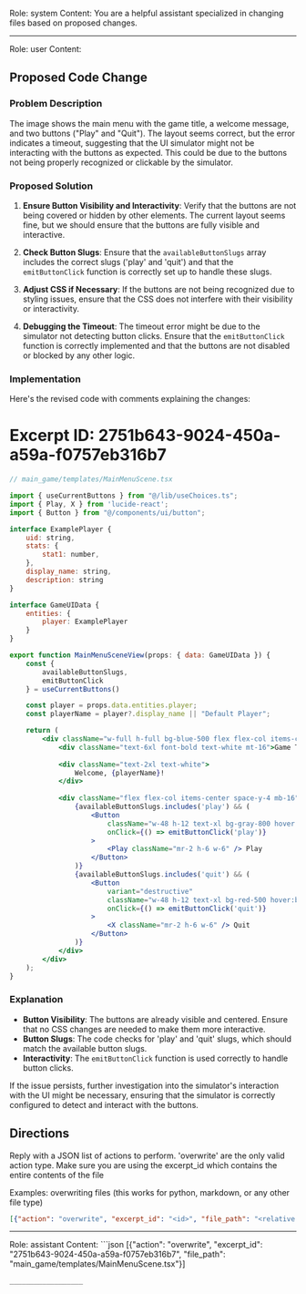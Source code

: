 Role: system
Content: You are a helpful assistant specialized in changing files based on proposed changes.
__________________
Role: user
Content: 
## Proposed Code Change
### Problem Description

The image shows the main menu with the game title, a welcome message, and two buttons ("Play" and "Quit"). The layout seems correct, but the error indicates a timeout, suggesting that the UI simulator might not be interacting with the buttons as expected. This could be due to the buttons not being properly recognized or clickable by the simulator.

### Proposed Solution

1. **Ensure Button Visibility and Interactivity**: Verify that the buttons are not being covered or hidden by other elements. The current layout seems fine, but we should ensure that the buttons are fully visible and interactive.

2. **Check Button Slugs**: Ensure that the `availableButtonSlugs` array includes the correct slugs ('play' and 'quit') and that the `emitButtonClick` function is correctly set up to handle these slugs.

3. **Adjust CSS if Necessary**: If the buttons are not being recognized due to styling issues, ensure that the CSS does not interfere with their visibility or interactivity.

4. **Debugging the Timeout**: The timeout error might be due to the simulator not detecting button clicks. Ensure that the `emitButtonClick` function is correctly implemented and that the buttons are not disabled or blocked by any other logic.

### Implementation

Here's the revised code with comments explaining the changes:

# Excerpt ID: 2751b643-9024-450a-a59a-f0757eb316b7
```jsx
// main_game/templates/MainMenuScene.tsx

import { useCurrentButtons } from "@/lib/useChoices.ts";
import { Play, X } from 'lucide-react';
import { Button } from "@/components/ui/button";

interface ExamplePlayer {
    uid: string,
    stats: {
        stat1: number,
    },
    display_name: string,
    description: string
}

interface GameUIData {
    entities: {
        player: ExamplePlayer
    }
}

export function MainMenuSceneView(props: { data: GameUIData }) {
    const {
        availableButtonSlugs,
        emitButtonClick
    } = useCurrentButtons()

    const player = props.data.entities.player;
    const playerName = player?.display_name || "Default Player";

    return (
        <div className="w-full h-full bg-blue-500 flex flex-col items-center justify-between p-8" style={{ aspectRatio: '16/9' }}>
            <div className="text-6xl font-bold text-white mt-16">Game Title</div>
            
            <div className="text-2xl text-white">
                Welcome, {playerName}!
            </div>
            
            <div className="flex flex-col items-center space-y-4 mb-16">
                {availableButtonSlugs.includes('play') && (
                    <Button 
                        className="w-48 h-12 text-xl bg-gray-800 hover:bg-gray-700"
                        onClick={() => emitButtonClick('play')}
                    >
                        <Play className="mr-2 h-6 w-6" /> Play
                    </Button>
                )}
                {availableButtonSlugs.includes('quit') && (
                    <Button 
                        variant="destructive"
                        className="w-48 h-12 text-xl bg-red-500 hover:bg-red-600"
                        onClick={() => emitButtonClick('quit')}
                    >
                        <X className="mr-2 h-6 w-6" /> Quit
                    </Button>
                )}
            </div>
        </div>
    );
}
```

### Explanation

- **Button Visibility**: The buttons are already visible and centered. Ensure that no CSS changes are needed to make them more interactive.
- **Button Slugs**: The code checks for 'play' and 'quit' slugs, which should match the available button slugs.
- **Interactivity**: The `emitButtonClick` function is used correctly to handle button clicks.

If the issue persists, further investigation into the simulator's interaction with the UI might be necessary, ensuring that the simulator is correctly configured to detect and interact with the buttons.

## Directions
Reply with a JSON list of actions to perform. 'overwrite' are the only valid action type. 
Make sure you are using the excerpt_id which contains the entire contents of the file

Examples:
overwriting files (this works for python, markdown, or any other file type)
```json output_example1
[{"action": "overwrite", "excerpt_id": "<id>", "file_path": "<relative file path>"}]
```

__________________
Role: assistant
Content: ```json
[{"action": "overwrite", "excerpt_id": "2751b643-9024-450a-a59a-f0757eb316b7", "file_path": "main_game/templates/MainMenuScene.tsx"}]
```
__________________
